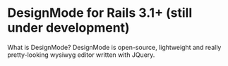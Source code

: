 # DesignMode for Rails 3.1+ (still under development)

What is DesignMode? DesignMode is open-source, lightweight and really pretty-looking wysiwyg editor written with JQuery.
